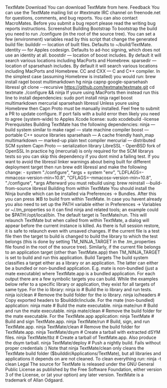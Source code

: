 TextMate Download You can download TextMate from here. Feedback You can use the TextMate mailing list or #textmate IRC channel on freenode.net for questions, comments, and bug reports. You can also contact MacroMates. Before you submit a bug report please read the writing bug reports instructions. Screenshot Building Bootstrap To bootstrap the build you need to run ./configure (in the root of the source tree). You can set a few (environment) variables read by this script that change the generated build file: builddir — location of built files. Defaults to ~/build/TextMate. identity — for Apples codesign. Defaults to ad-hoc signing, which does not use an identity at all. boostdir — location of boost includes. By default it will search various locations including MacPorts and Homebrew. sparsedir — location of sparsehash includes. By default it will search various locations including MacPorts and Homebrew. CC and CXX — C and C++ compiler. In the simplest case (assuming Homebrew is installed) you would run: brew install ragel boost multimarkdown hg ninja capnp google-sparsehash libressl git clone --recursive https://github.com/textmate/textmate.git cd textmate ./configure && ninja If youre using MacPorts then instead run this line to install dependencies: sudo port install ninja ragel boost multimarkdown mercurial sparsehash libressl Unless youre using Homebrew then Capn Proto must be manually installed. Feel free to submit a PR to update configure. If port fails with a build error then likely you need to agree (system-wide) to Apples Xcode license: sudo xcodebuild -license Prerequisites Building TextMate has the following dependencies: ninja — build system similar to make ragel — state machine compiler boost — portable C++ source libraries sparsehash — A cache friendly hash_map multimarkdown — marked-up plain text compiler mercurial — distributed SCM system Capn Proto — serialization library LibreSSL - OpenBSD fork of OpenSSL In practice hg (mercurial) is only required for the SCM librarys tests so you can skip this dependency if you dont mind a failing test. If you want to avoid the libressl linker warnings about being built for different deployment target then run brew edit libressl and make the following change: - system "./configure", *args + system "env", "LDFLAGS=-mmacosx-version-min=10.8", "CFLAGS=-mmacosx-version-min=10.8", "./configure", *args Afterward you must rebuild using: brew reinstall --build-from-source libressl Building from within TextMate You should install the Ninja bundle which can be installed via Preferences → Bundles. After this you can press ⌘B to build from within TextMate. In case you havent already you also need to set up the PATH variable either in Preferences → Variables or ~/.tm_properties so it can find ninja and related tools; an example could be $PATH:/opt/local/bin. The default target is TextMate/run. This will relaunch TextMate but when called from within TextMate, a dialog will appear before the current instance is killed. As there is full session restore, it is safe to relaunch even with unsaved changes. If the current file is a test file then the target to build is changed to build the library to which the test belongs (this is done by setting TM_NINJA_TARGET in the .tm_properties file found in the root of the source tree). Similarly, if the current file belongs to an application target (other than TextMate.app) then TM_NINJA_TARGET is set to build and run this application. Build Targets The build system classifies a target either as a library or an application. The latter can either be a bundled or non-bundled application. E.g. mate is non-bundled (just a mate executable) where TextMate.app is a bundled application. For each output there are a few symbolic targets you can build. While the examples below refer to a specific library or application, they exist for all targets of same type. For the io library: ninja io # Build the io library and run tests. ninja io/clean # Remove the build folder for the io library. ninja io/headers # Copy exported headers to $builddir/include. For the mate (non-bundled) application: ninja mate # Build the mate executable. ninja mate/run # Build and run the mate executable. ninja mate/clean # Remove the build folder for the mate executable. For the TextMate.app application: ninja TextMate # Build and sign TextMate.app. ninja TextMate/run # Build, sign, and run TextMate.app. ninja TextMate/clean # Remove the build folder for TextMate.app. ninja TextMate/dsym # Create a tarball with extracted dSYM files. ninja TextMate/tbz # Create a tarball of TextMate.app. Also produce the dsym tarball. ninja TextMate/deploy # Push a nightly build. Fails without proper credentials :) Note that ninja TextMate/clean only cleans the TextMate build folder ($builddir/Applications/TextMate), but all libraries and applications it depends on are not cleaned. To clean everything run: ninja -t clean Legal The source for TextMate is released under the GNU General Public License as published by the Free Software Foundation, either version 3 of the License, or (at your option) any later version. TextMate is a trademark of Allan Odgaard.